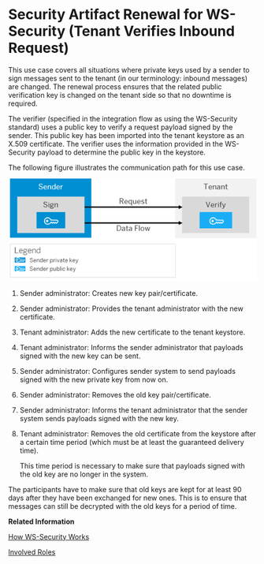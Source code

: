 <!-- loio266470d1245c437e9a215e081464f233 -->

# Security Artifact Renewal for WS-Security \(Tenant Verifies Inbound Request\)

This use case covers all situations where private keys used by a sender to sign messages sent to the tenant \(in our terminology: inbound messages\) are changed. The renewal process ensures that the related public verification key is changed on the tenant side so that no downtime is required.

The verifier \(specified in the integration flow as using the WS-Security standard\) uses a public key to verify a request payload signed by the sender. This public key has been imported into the tenant keystore as an X.509 certificate. The verifier uses the information provided in the WS-Security payload to determine the public key in the keystore.

The following figure illustrates the communication path for this use case.

![](images/SAP_HCI_Security_Renewal_-_WS_Security_Inbound_Request_Verify_999b032.png)

1.  Sender administrator: Creates new key pair/certificate.
2.  Sender administrator: Provides the tenant administrator with the new certificate.
3.  Tenant administrator: Adds the new certificate to the tenant keystore.
4.  Tenant administrator: Informs the sender administrator that payloads signed with the new key can be sent.
5.  Sender administrator: Configures sender system to send payloads signed with the new private key from now on.
6.  Sender administrator: Removes the old key pair/certificate.
7.  Sender administrator: Informs the tenant administrator that the sender system sends payloads signed with the new key.
8.  Tenant administrator: Removes the old certificate from the keystore after a certain time period \(which must be at least the guaranteed delivery time\).

    This time period is necessary to make sure that payloads signed with the old key are no longer in the system.


The participants have to make sure that old keys are kept for at least 90 days after they have been exchanged for new ones. This is to ensure that messages can still be decrypted with the old keys for a period of time.

**Related Information**  


[How WS-Security Works](how-ws-security-works-2f9a038.md "Messages can be protected according to the WS-Security standard.")

[Involved Roles](involved-roles-3968091.md "The security artifact renewal process requires that different persons perform a sequence of steps in a coordinated way on each side of the communication. The exact sequence depends on the kind of security material which is renewed and on the use case.")

